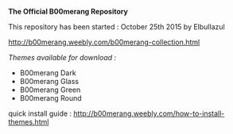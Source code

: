 **The Official B00merang Repository**

This repository has been started : October 25th 2015 by Elbullazul

http://b00merang.weebly.com/b00merang-collection.html

*Themes available for download :*

- B00merang Dark
- B00merang Glass
- B00merang Green
- B00merang Round

quick install guide : http://b00merang.weebly.com/how-to-install-themes.html
